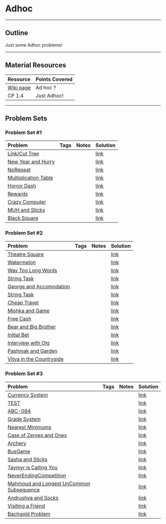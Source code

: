# Adhoc
---
## Outline
Just some Adhoc problems!

---
## Material Resources
| Resource                  | Points Covered                  |
|:------------------------- |:--------------------------------|
| [Wiki page](https://en.wikipedia.org/wiki/Ad_hoc) | Ad hoc ? |
| CP 1.4 | Just Adhoc! |

---
## Problem Sets

### Problem Set #1 

| Problem        | Tags          | Notes  | Solution |
|:------------- |:-------------|:-----|:--------|
| [Link/Cut Tree](http://codeforces.com/contest/614/problem/A) |       |     | [link](http://codeforces.com/contest/614/submission/33904167) |
| [New Year and Hurry](http://codeforces.com/problemset/problem/750/A) |       |     | [link](http://codeforces.com/contest/750/submission/23424683) |
| [NoRepeat](https://csacademy.com/contest/round-59/task/no-repeat/) |       |     | [link](https://csacademy.com/submission/1109160/) |
| [Multiplication Table](http://codeforces.com/problemset/problem/577/A) |       |     | [link](http://codeforces.com/contest/577/submission/12926515) |
| [Horror Dash](https://uva.onlinejudge.org/index.php?option=onlinejudge&Itemid=8&page=show_problem&problem=2899) |       |     | [link](https://github.com/morris821028/UVa/blob/master/volume117/11799%20-%20Horror%20Dash.cpp) |
| [Rewards](http://codeforces.com/problemset/problem/448/A) |       |     | [link](http://codeforces.com/contest/448/submission/21388142) |
| [Crazy Computer](http://codeforces.com/problemset/problem/716/A) |       |     | [link](http://codeforces.com/contest/716/submission/22037288) |
| [MUH and Sticks](http://codeforces.com/problemset/problem/471/A) |       |     | [link](http://codeforces.com/contest/471/submission/22035567) |
| [Black Square](http://codeforces.com/problemset/problem/431/A) |       |     | [link](http://codeforces.com/contest/431/submission/18185206) |

### Problem Set #2
| Problem        | Tags          | Notes  | Solution |
|:------------- |:-------------|:-----|:-------|
| [Theatre Square](http://codeforces.com/problemset/problem/1/A)     |     |  | [link](http://codeforces.com/contest/1/submission/14668589) |
| [Watermelon](http://codeforces.com/problemset/problem/4/A)      |  |  |  [link](http://codeforces.com/contest/4/submission/12711726) |
| [Way Too Long Words](http://codeforces.com/problemset/problem/71/A) |       |     | [link](http://codeforces.com/contest/71/submission/14758133) |
| [String Task](http://codeforces.com/problemset/problem/118/A) |       |     | [link](http://codeforces.com/contest/118/submission/14562172) |
| [George and Accomodation](http://codeforces.com/problemset/problem/467/A) |       |     | [link](http://codeforces.com/contest/467/submission/14661725) |
| [String Task](http://codeforces.com/problemset/problem/118/A) |       |     | [link](http://codeforces.com/contest/118/submission/14562172) |
| [Cheap Travel](http://codeforces.com/problemset/problem/466/A) |       |     | [link](http://codeforces.com/contest/466/submission/16349453) |
| [Mishka and Game](http://codeforces.com/problemset/problem/703/A) |       |     | [link](http://codeforces.com/contest/703/submission/19618149) |
| [Free Cash](http://codeforces.com/problemset/problem/237/A) |       |     | [link](http://codeforces.com/contest/237/submission/16407425) |
| [Bear and Big Brother](http://codeforces.com/problemset/problem/791/A) |       |     | [link](http://codeforces.com/problemset/problem/791/A) |
| [Initial Bet](http://codeforces.com/problemset/problem/478/A) |       |     | [link](http://codeforces.com/contest/478/submission/16349663) |
| [Interview with Olg](http://codeforces.com/contest/738/problem/A) |       |     | [link](http://codeforces.com/contest/738/submission/22357355) |
| [Pashmak and Garden](http://codeforces.com/problemset/problem/459/A) |       |     | [link](http://codeforces.com/contest/459/submission/17912788) |
| [Vitya in the Countryside](http://codeforces.com/problemset/problem/719/A) |       |     | [link](http://codeforces.com/contest/719/submission/20890852) |

### Problem Set #3
| Problem        | Tags          | Notes  | Solution |
|:------------- |:-------------|:-----|:-------|
| [Currency System](http://codeforces.com/problemset/problem/560/A) |       |     | [link](http://codeforces.com/contest/560/submission/17421116) |
| [TEST](http://www.spoj.com/problems/TEST/) |       |     | [link](https://github.com/t3nsor/SPOJ/blob/master/test.cpp) |
| [ABC-084](https://abc084.contest.atcoder.jp/tasks/abc084_a) |       |     | [link](https://abc084.contest.atcoder.jp/submissions/1921637) |
| [Grade System](https://csacademy.com/contest/round-60/task/grade-system/) |       |     | [link](https://csacademy.com/submission/1134607/) |
| [Nearest Minimums](http://codeforces.com/problemset/problem/911/A) |       |     | [link](http://codeforces.com/contest/911/submission/33713469) |
| [Case of Zeroes and Ones](http://codeforces.com/problemset/problem/556/A) |       |     | [link](http://codeforces.com/contest/556/submission/17295036) |
| [Archery](http://codeforces.com/problemset/gymProblem/101521/D) |       |     | [link](https://ideone.com/Xlzqy5) |
| [BusGame](http://codeforces.com/problemset/problem/79/A) |       |     | [link](http://codeforces.com/contest/79/submission/33894006) |
| [Sasha and Sticks](http://codeforces.com/contest/832/problem/A) |       |     | [link](http://codeforces.com/contest/832/submission/28826871) |
| [Taymyr is Calling You](http://codeforces.com/contest/764/problem/A) |       |     | [link](http://codeforces.com/contest/764/submission/24366650) |
| [NeverEndingCompetition](http://codeforces.com/contest/765/problem/A) |       |     | [link](http://codeforces.com/contest/765/submission/24645614) |
| [Mahmoud and Longest UnCommon Subsequence](http://codeforces.com/contest/766/problem/A) |       |     | [link](http://codeforces.com/contest/766/submission/24492986) |
| [Andrushya and Socks](http://codeforces.com/contest/782/problem/A) |       |     | [link](http://codeforces.com/contest/782/submission/25246355) |
| [Visiting a Friend](http://codeforces.com/problemset/problem/902/A) |       |     | [link](http://codeforces.com/contest/902/submission/33457561) |
| [Bachgold Problem](http://codeforces.com/contest/749/problem/A) |       |     | [link](http://codeforces.com/contest/749/submission/23144882) |
